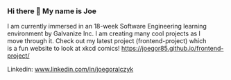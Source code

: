 ### Hi there 👋 My name is Joe
I am currently immersed in an 18-week Software Engineering learning  
environment by Galvanize Inc. I am creating many cool projects as I  
move through it. Check out my latest project (frontend-project) which  
is a fun website to look at xkcd comics! 
https://joegor85.github.io/frontend-project/

Linkedin: www.linkedin.com/in/joegoralczyk


<!--
**joegor85/joegor85** is a ✨ _special_ ✨ repository because its `README.md` (this file) appears on your GitHub profile.

Here are some ideas to get you started:

- 🔭 I’m currently working on ...
- 🌱 I’m currently learning ...
- 👯 I’m looking to collaborate on ...
- 🤔 I’m looking for help with ...
- 💬 Ask me about ...
- 📫 How to reach me: ...
- 😄 Pronouns: ...
- ⚡ Fun fact: ...
-->


